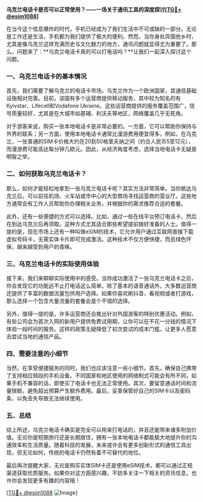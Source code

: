 **乌克兰电话卡是否可以正常使用？——一场关于通讯工具的深度探讨[[TG💪+ @esim1088](https://t.me/s/esim1088)]**

在当今这个信息爆炸的时代，手机已经成为了我们生活中不可或缺的一部分。无论是工作还是生活，手机都为我们提供了极大的便利。然而，当你身处异国他乡时，尤其是像乌克兰这样充满历史与文化魅力的地方，通讯问题就显得尤为重要了。那么，问题来了：**乌克兰电话卡真的可以打电话吗？**让我们一起深入探讨这个问题。

### 一、乌克兰电话卡的基本情况

首先，我们需要了解乌克兰的电话卡市场。乌克兰作为一个欧洲国家，其通信基础设施相对完善。目前，该国有多个运营商提供移动服务，其中较为知名的有Kyivstar、Lifecell和Vodafone Ukraine。这些运营商提供的服务覆盖范围广，信号质量较好，尤其是在大城市如基辅、利沃夫等地区，网络覆盖几乎无死角。

对于游客来说，购买一张本地电话卡是非常必要的。一方面，它可以帮助你保持与外界的联系；另一方面，使用本地电话卡通常比漫游费用便宜得多。例如，在乌克兰，一张普通的SIM卡价格大约在20到50格里夫纳之间（约合人民币5至12元），而漫游费可能高达每分钟几欧元。因此，从经济角度考虑，选择当地电话卡无疑是明智之举。

### 二、如何获取乌克兰电话卡？

那么，如何才能轻松地拿到一张乌克兰电话卡呢？其实方法非常简单。当你抵达乌克兰后，可以前往机场、火车站或市中心的大型商场寻找运营商的营业厅。这些地方通常会有工作人员帮助你办理相关业务，并根据你的需求推荐合适的套餐。

此外，还有一些便捷的方式可以选择。比如，通过一些在线平台预订电话卡，然后在到达乌克兰后再领取。这种方式尤其适合那些希望提前做好准备的人士。值得一提的是，现在市场上还有一种叫做eSIM的技术，它允许用户通过互联网直接下载虚拟号码卡，无需实体卡片即可完成激活。这种技术不仅方便快捷，而且绿色环保，越来越受到用户的青睐。

### 三、乌克兰电话卡的实际使用体验

接下来，我们来聊聊实际使用中的感受。当你成功激活了一张乌克兰电话卡之后，你会发现它的功能远不止打电话这么简单。除了基本的语音通话外，大多数运营商还提供了丰富的数据流量包供用户选择。如果你喜欢刷抖音、看视频或者打游戏，那么选择一个包含大量流量的套餐会是个不错的选择。

另外，值得一提的是，许多运营商还会推出针对外国游客的特别优惠活动。例如，有些公司会为首次入网的新用户提供免费试用期，让你可以在不花一分钱的情况下体验一段时间的服务。这样的政策无疑降低了初次尝试的成本门槛，让更多人愿意去尝试当地的通信产品。

### 四、需要注意的小细节

当然，在享受便捷服务的同时，我们也应该注意一些小细节。首先，确保自己携带了支持相应频段的手机设备。不同国家和地区使用的网络制式可能会有所不同，如果手机不兼容的话，即使买了电话卡也无法正常使用。其次，要留意通话时间和流量限额，避免超出预算产生额外费用。最后，妥善保管好自己的SIM卡以及密码条，以免丢失导致无法继续使用。

### 五、总结

综上所述，乌克兰电话卡确实是完全可以用来打电话的，并且还能带来诸多附加价值。无论你是短期旅行还是长期居住，拥有一张本地电话卡都能极大地提升你的沟通效率和生活质量。随着科技的发展，未来或许会有更多创新形式的通信工具出现，但无论如何，传统的电话卡仍然有着不可替代的地位。

最后再次提醒大家，无论是购买实体SIM卡还是使用eSIM技术，都可以通过正规渠道获取优质服务。如果你对这方面感兴趣，不妨多关注一下相关的资讯信息，也许你会发现更多有趣的内容哦！

[[TG💪+ @esim1088](https://t.me/s/esim1088) ![Image](https://i.postimg.cc/4NQfJmqS/Snipaste-2025-05-13-00-14-12.png)]